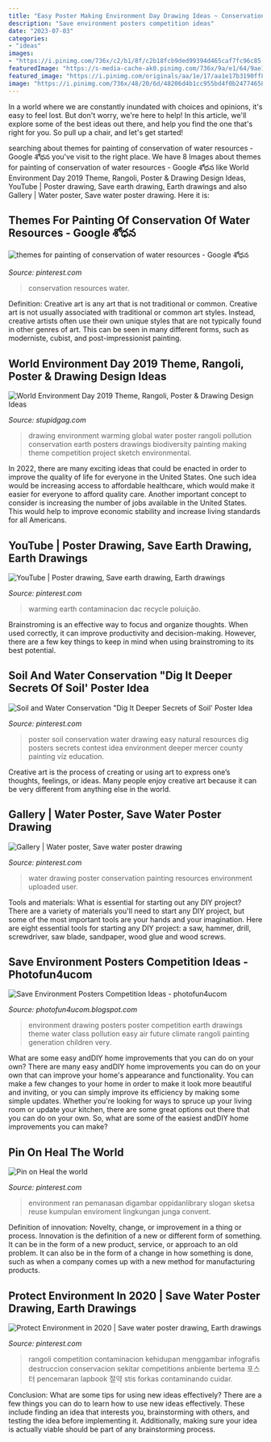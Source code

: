 ```yaml
---
title: "Easy Poster Making Environment Day Drawing Ideas ~ Conservation Resources Water"
description: "Save environment posters competition ideas"
date: "2023-07-03"
categories:
- "ideas"
images:
- "https://i.pinimg.com/736x/c2/b1/8f/c2b18fcb9ded99394d465caf7fc96c85--soil-and-water-conservation-water-poster.jpg"
featuredImage: "https://s-media-cache-ak0.pinimg.com/736x/9a/e1/64/9ae164c68869f54f3da3fb3b5df89bc0.jpg"
featured_image: "https://i.pinimg.com/originals/aa/1e/17/aa1e17b3190ff8e7202c480885a63377.jpg"
image: "https://i.pinimg.com/736x/48/20/6d/48206d4b1cc955bd4f0b2477465867ff.jpg"
---
```



In a world where we are constantly inundated with choices and opinions, it's easy to feel lost. But don't worry, we're here to help! In this article, we'll explore some of the best ideas out there, and help you find the one that's right for you. So pull up a chair, and let's get started!

	

		
searching about themes for painting of conservation of water resources - Google శోధన you've visit to the right place. We have 8 Images about themes for painting of conservation of water resources - Google శోధన like World Environment Day 2019 Theme, Rangoli, Poster &amp; Drawing Design Ideas, YouTube | Poster drawing, Save earth drawing, Earth drawings and also Gallery | Water poster, Save water poster drawing. Here it is:
		
    
## Themes For Painting Of Conservation Of Water Resources - Google శోధన

<img loading=lazy src="https://s-media-cache-ak0.pinimg.com/736x/9a/e1/64/9ae164c68869f54f3da3fb3b5df89bc0.jpg" onerror="this.onerror=null;this.src='https://tse2.mm.bing.net/th?id=OIP.gI3ZIVH0GI6btWinpMuEqAHaKx&amp;pid=15.1';" alt="themes for painting of conservation of water resources - Google శోధన">

_Source: pinterest.com_

>conservation resources water. 

	

Definition: Creative art is any art that is not traditional or common.
Creative art is not usually associated with traditional or common art styles. Instead, creative artists often use their own unique styles that are not typically found in other genres of art. This can be seen in many different forms, such as moderniste, cubist, and post-impressionist painting.

    
## World Environment Day 2019 Theme, Rangoli, Poster &amp; Drawing Design Ideas

<img loading=lazy src="http://www.stupidgag.com/wp-content/uploads/2019/05/rangoli-world-environment-day.jpg" onerror="this.onerror=null;this.src='https://tse4.mm.bing.net/th?id=OIP.vnApqrrT_YbN53d_Y4ynMwHaJ4&amp;pid=15.1';" alt="World Environment Day 2019 Theme, Rangoli, Poster &amp; Drawing Design Ideas">

_Source: stupidgag.com_

>drawing environment warming global water poster rangoli pollution conservation earth posters drawings biodiversity painting making theme competition project sketch environmental. 

	

In 2022, there are many exciting ideas that could be enacted in order to improve the quality of life for everyone in the United States. One such idea would be increasing access to affordable healthcare, which would make it easier for everyone to afford quality care. Another important concept to consider is increasing the number of jobs available in the United States. This would help to improve economic stability and increase living standards for all Americans.

    
## YouTube | Poster Drawing, Save Earth Drawing, Earth Drawings

<img loading=lazy src="https://i.pinimg.com/736x/46/92/70/46927073d511419ef4644ddfefd8ba0f.jpg" onerror="this.onerror=null;this.src='https://tse2.mm.bing.net/th?id=OIP.XsRpr_I1qXLVI_-DtS0X2gAAAA&amp;pid=15.1';" alt="YouTube | Poster drawing, Save earth drawing, Earth drawings">

_Source: pinterest.com_

>warming earth contaminacion dac recycle poluição. 

	

Brainstroming is an effective way to focus and organize thoughts. When used correctly, it can improve productivity and decision-making. However, there are a few key things to keep in mind when using brainstroming to its best potential.

    
## Soil And Water Conservation &quot;Dig It Deeper Secrets Of Soil&#039; Poster Idea

<img loading=lazy src="https://i.pinimg.com/736x/c2/b1/8f/c2b18fcb9ded99394d465caf7fc96c85--soil-and-water-conservation-water-poster.jpg" onerror="this.onerror=null;this.src='https://tse1.mm.bing.net/th?id=OIP.GuARn5nkpnlYD37fhEMMngAAAA&amp;pid=15.1';" alt="Soil and Water Conservation &quot;Dig It Deeper Secrets of Soil&#039; Poster Idea">

_Source: pinterest.com_

>poster soil conservation water drawing easy natural resources dig posters secrets contest idea environment deeper mercer county painting víz education. 

	

Creative art is the process of creating or using art to express one’s thoughts, feelings, or ideas. Many people enjoy creative art because it can be very different from anything else in the world.

    
## Gallery | Water Poster, Save Water Poster Drawing

<img loading=lazy src="https://i.pinimg.com/originals/aa/1e/17/aa1e17b3190ff8e7202c480885a63377.jpg" onerror="this.onerror=null;this.src='https://tse2.mm.bing.net/th?id=OIP.D_1Dj0nY6tYx8GikzlZsfQHaKx&amp;pid=15.1';" alt="Gallery | Water poster, Save water poster drawing">

_Source: pinterest.com_

>water drawing poster conservation painting resources environment uploaded user. 

	

Tools and materials: What is essential for starting out any DIY project?
There are a variety of materials you'll need to start any DIY project, but some of the most important tools are your hands and your imagination. Here are eight essential tools for starting any DIY project: a saw, hammer, drill, screwdriver, saw blade, sandpaper, wood glue and wood screws.

    
## Save Environment Posters Competition Ideas - Photofun4ucom

<img loading=lazy src="http://www.boredart.com/wp-content/uploads/2017/03/save-environment-posters-competition-Ideas0001.jpg" onerror="this.onerror=null;this.src='https://tse2.mm.bing.net/th?id=OIP.dDwXfHtNJfp47ANwz5RuEAHaLu&amp;pid=15.1';" alt="Save Environment Posters Competition Ideas - photofun4ucom">

_Source: photofun4ucom.blogspot.com_

>environment drawing posters poster competition earth drawings theme water class pollution easy air future climate rangoli painting generation children very. 

	

What are some easy andDIY home improvements that you can do on your own?
There are many easy andDIY home improvements you can do on your own that can improve your home's appearance and functionality. You can make a few changes to your home in order to make it look more beautiful and inviting, or you can simply improve its efficiency by making some simple updates. Whether you're looking for ways to spruce up your living room or update your kitchen, there are some great options out there that you can do on your own. So, what are some of the easiest andDIY home improvements you can make?

    
## Pin On Heal The World

<img loading=lazy src="https://i.pinimg.com/736x/48/20/6d/48206d4b1cc955bd4f0b2477465867ff.jpg" onerror="this.onerror=null;this.src='https://tse3.mm.bing.net/th?id=OIP.q3dOM4ljgE9YAWBTXSJhEwHaLQ&amp;pid=15.1';" alt="Pin on Heal the world">

_Source: pinterest.com_

>environment ran pemanasan digambar oppidanlibrary slogan sketsa reuse kumpulan enviroment lingkungan junga convent. 

	

Definition of innovation: Novelty, change, or improvement in a thing or process.
Innovation is the definition of a new or different form of something. It can be in the form of a new product, service, or approach to an old problem. It can also be in the form of a change in how something is done, such as when a company comes up with a new method for manufacturing products.

    
## Protect Environment In 2020 | Save Water Poster Drawing, Earth Drawings

<img loading=lazy src="https://i.pinimg.com/originals/9c/ad/72/9cad722f337c969f1139832efa8d8c21.jpg" onerror="this.onerror=null;this.src='https://tse2.mm.bing.net/th?id=OIP.r3n0DBIFadULjeOjDkcIbQHaKP&amp;pid=15.1';" alt="Protect Environment in 2020 | Save water poster drawing, Earth drawings">

_Source: pinterest.com_

>rangoli competition contaminacion kehidupan menggambar infografis destruccion conservacion sekitar competitions anbiente bertema 포스터 pencemaran lapbook 절약 stis forkas contaminando cuidar. 

	

Conclusion: What are some tips for using new ideas effectively?
There are a few things you can do to learn how to use new ideas effectively. These include finding an idea that interests you, brainstorming with others, and testing the idea before implementing it. Additionally, making sure your idea is actually viable should be part of any brainstorming process.

